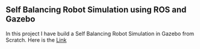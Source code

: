## Self Balancing Robot Simulation using ROS and Gazebo

In this project I have build a Self Balancing Robot Simulation in Gazebo from Scratch. Here is the [Link](https://youtu.be/kd0Hj7E6qeY)

